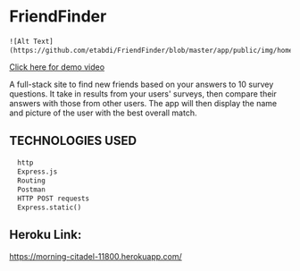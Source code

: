 # FriendFinder

    ![Alt Text](https://github.com/etabdi/FriendFinder/blob/master/app/public/img/home.PNG)
      
[ Click here for demo video ](https://drive.google.com/file/d/1ClhRcCXVW7_CVUcSSjWxf0e0Sr2sRs7E/view)

A full-stack site to find new friends based on your answers to 10 survey questions. It take in results from your users' surveys, then compare their answers with those from other users. The app will then display the name and picture of the user with the best overall match. 


 ## TECHNOLOGIES USED

      
      http
      Express.js
      Routing
      Postman
      HTTP POST requests
      Express.static()

## Heroku Link:
https://morning-citadel-11800.herokuapp.com/
